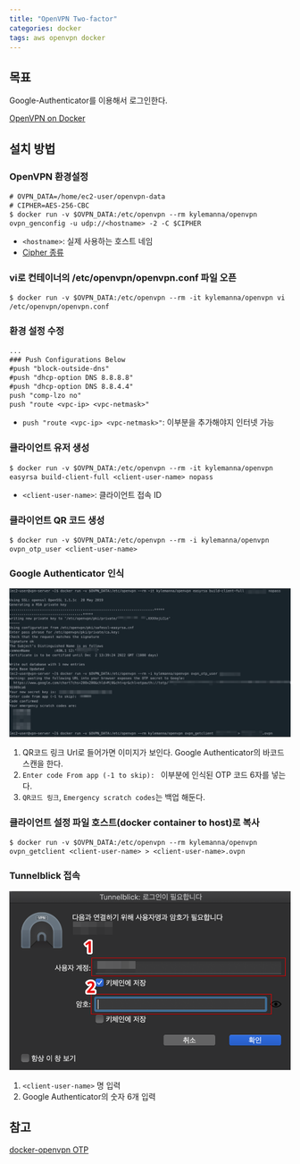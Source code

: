 ```yaml
---
title: "OpenVPN Two-factor"
categories: docker
tags: aws openvpn docker
---
```


## 목표
Google-Authenticator를 이용해서 로그인한다.

[OpenVPN on Docker](/2019/12/18/OpenVPN-On-Docker/)

## 설치 방법
### OpenVPN 환경설정
```
# OVPN_DATA=/home/ec2-user/openvpn-data
# CIPHER=AES-256-CBC
$ docker run -v $OVPN_DATA:/etc/openvpn --rm kylemanna/openvpn ovpn_genconfig -u udp://<hostname> -2 -C $CIPHER
```
- `<hostname>`: 실제 사용하는 호스트 네임
- [Cipher 종류](https://openvpn.net/vpn-server-resources/how-to-change-the-cipher-in-openvpn-access-server/)

### vi로 컨테이너의 /etc/openvpn/openvpn.conf 파일 오픈
```
$ docker run -v $OVPN_DATA:/etc/openvpn --rm -it kylemanna/openvpn vi /etc/openvpn/openvpn.conf
```

### 환경 설정 수정
```
...
### Push Configurations Below
#push "block-outside-dns"
#push "dhcp-option DNS 8.8.8.8"
#push "dhcp-option DNS 8.8.4.4"
push "comp-lzo no"
push "route <vpc-ip> <vpc-netmask>"
```
- `push "route <vpc-ip> <vpc-netmask>"`: 이부분을 추가해야지 인터넷 가능

### 클라이언트 유저 생성
```
$ docker run -v $OVPN_DATA:/etc/openvpn --rm -it kylemanna/openvpn easyrsa build-client-full <client-user-name> nopass
```
- `<client-user-name>`:  클라이언트 접속 ID

### 클라이언트 QR 코드 생성
```
$ docker run -v $OVPN_DATA:/etc/openvpn --rm -i kylemanna/openvpn ovpn_otp_user <client-user-name>
```

### Google Authenticator 인식
[![](/assets/images/2019-12-19-OpenVPN-On-Docker-Two-factor-01.png)](/assets/images/2019-12-19-OpenVPN-On-Docker-Two-factor-01.png)
1. QR코드 링크 Url로 들어가면 이미지가 보인다. Google Authenticator의 바코드 스캔을 한다.
2. `Enter code From app (-1 to skip): ` 이부분에 인식된 OTP 코드 6자를 넣는다.
3. `QR코드 링크`, `Emergency scratch codes`는 백업 해둔다.

### 클라이언트 설정 파일 호스트(docker container to host)로 복사
```
$ docker run -v $OVPN_DATA:/etc/openvpn --rm kylemanna/openvpn ovpn_getclient <client-user-name> > <client-user-name>.ovpn
```

### Tunnelblick 접속
[![](/assets/images/2019-12-19-OpenVPN-On-Docker-Two-factor-02.png)](/assets/images/2019-12-19-OpenVPN-On-Docker-Two-factor-02.png)
1. `<client-user-name>` 명 입력
2. Google Authenticator의 숫자 6개 입력


## 참고
[docker-openvpn OTP](https://github.com/kylemanna/docker-openvpn/blob/master/docs/otp.md)
